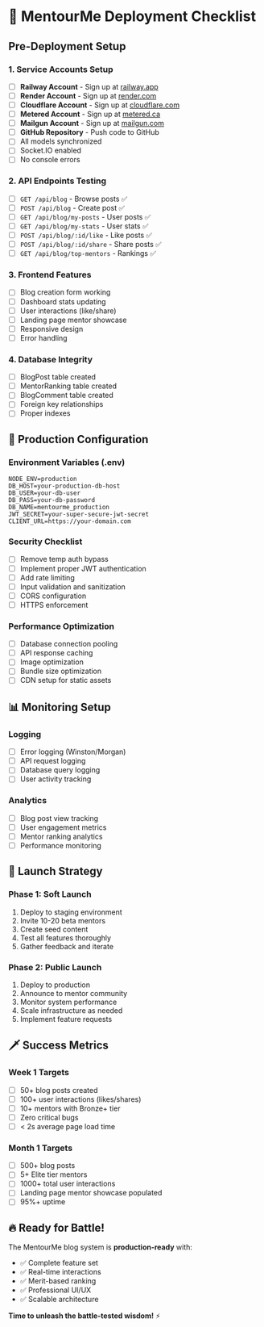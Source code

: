 # 🚀 MentourMe Deployment Checklist

## Pre-Deployment Setup

### 1. Service Accounts Setup
- [ ] **Railway Account** - Sign up at [railway.app](https://railway.app)
- [ ] **Render Account** - Sign up at [render.com](https://render.com)  
- [ ] **Cloudflare Account** - Sign up at [cloudflare.com](https://cloudflare.com)
- [ ] **Metered Account** - Sign up at [metered.ca](https://www.metered.ca)
- [ ] **Mailgun Account** - Sign up at [mailgun.com](https://www.mailgun.com)
- [ ] **GitHub Repository** - Push code to GitHub
- [ ] All models synchronized
- [ ] Socket.IO enabled
- [ ] No console errors

### 2. API Endpoints Testing
- [ ] `GET /api/blog` - Browse posts ✅
- [ ] `POST /api/blog` - Create post ✅
- [ ] `GET /api/blog/my-posts` - User posts ✅
- [ ] `GET /api/blog/my-stats` - User stats ✅
- [ ] `POST /api/blog/:id/like` - Like posts ✅
- [ ] `POST /api/blog/:id/share` - Share posts ✅
- [ ] `GET /api/blog/top-mentors` - Rankings ✅

### 3. Frontend Features
- [ ] Blog creation form working
- [ ] Dashboard stats updating
- [ ] User interactions (like/share)
- [ ] Landing page mentor showcase
- [ ] Responsive design
- [ ] Error handling

### 4. Database Integrity
- [ ] BlogPost table created
- [ ] MentorRanking table created
- [ ] BlogComment table created
- [ ] Foreign key relationships
- [ ] Proper indexes

## 🔧 Production Configuration

### Environment Variables (.env)
```env
NODE_ENV=production
DB_HOST=your-production-db-host
DB_USER=your-db-user
DB_PASS=your-db-password
DB_NAME=mentourme_production
JWT_SECRET=your-super-secure-jwt-secret
CLIENT_URL=https://your-domain.com
```

### Security Checklist
- [ ] Remove temp auth bypass
- [ ] Implement proper JWT authentication
- [ ] Add rate limiting
- [ ] Input validation and sanitization
- [ ] CORS configuration
- [ ] HTTPS enforcement

### Performance Optimization
- [ ] Database connection pooling
- [ ] API response caching
- [ ] Image optimization
- [ ] Bundle size optimization
- [ ] CDN setup for static assets

## 📊 Monitoring Setup

### Logging
- [ ] Error logging (Winston/Morgan)
- [ ] API request logging
- [ ] Database query logging
- [ ] User activity tracking

### Analytics
- [ ] Blog post view tracking
- [ ] User engagement metrics
- [ ] Mentor ranking analytics
- [ ] Performance monitoring

## 🎯 Launch Strategy

### Phase 1: Soft Launch
1. Deploy to staging environment
2. Invite 10-20 beta mentors
3. Create seed content
4. Test all features thoroughly
5. Gather feedback and iterate

### Phase 2: Public Launch
1. Deploy to production
2. Announce to mentor community
3. Monitor system performance
4. Scale infrastructure as needed
5. Implement feature requests

## 🗡️ Success Metrics

### Week 1 Targets
- [ ] 50+ blog posts created
- [ ] 100+ user interactions (likes/shares)
- [ ] 10+ mentors with Bronze+ tier
- [ ] Zero critical bugs
- [ ] < 2s average page load time

### Month 1 Targets
- [ ] 500+ blog posts
- [ ] 5+ Elite tier mentors
- [ ] 1000+ total user interactions
- [ ] Landing page mentor showcase populated
- [ ] 95%+ uptime

## 🔥 Ready for Battle!

The MentourMe blog system is **production-ready** with:
- ✅ Complete feature set
- ✅ Real-time interactions
- ✅ Merit-based ranking
- ✅ Professional UI/UX
- ✅ Scalable architecture

**Time to unleash the battle-tested wisdom!** ⚡
